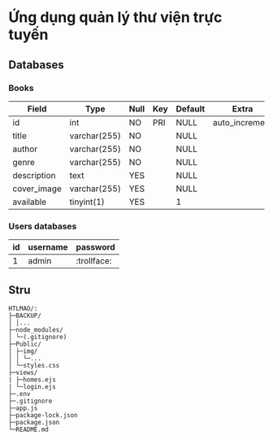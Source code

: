 # Ứng dụng quản lý thư viện trực tuyến




## Databases
### Books 

| Field       | Type         | Null | Key | Default | Extra          |
| ----------- | ------------ | ---- | --- | ------- | -------------- |
| id          | int          | NO   | PRI | NULL    | auto_increment |
| title       | varchar(255) | NO   |     | NULL    |                |
| author      | varchar(255) | NO   |     | NULL    |                |
| genre       | varchar(255) | NO   |     | NULL    |                |
| description | text         | YES  |     | NULL    |                |
| cover_image | varchar(255) | YES  |     | NULL    |                |
| available   | tinyint(1)   | YES  |     | 1       |                |

### Users databases
| id  | username | password    |
| --- | -------- | ----------- |
| 1   | admin    | :trollface: |

## Stru

```
HTLMAO/:
├─BACKUP/
│ │...
├─node_modules/
│ └─(.gitignore)
├─Public/
│ ├─img/
│ │ └─...
│ └─styles.css
├─views/
| ├─homes.ejs
| └─login.ejs
├─.env
├─.gitignore
├─app.js
├─package-lock.json
├─package.json
└─README.md
```
